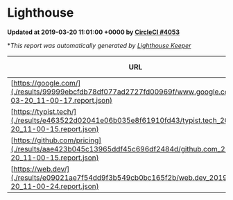 
# Lighthouse

**Updated at 2019-03-20 11:01:00 +0000 by [CircleCI #4053](https://circleci.com/gh/ItinerisLtd/lighthouse-keeper-example/4053)**

**This report was automatically generated by [Lighthouse Keeper](https://github.com/itinerisltd/lighthouse-keeper)*

| URL | Performance | Accessibility | Best Practices | SEO | PWA | Updated At |
| --- | --- | --- | --- | --- | --- | --- |
| [https://google.com/](./results/99999ebcfdb78df077ad2727fd00969f/www.google.com_2019-03-20_11-00-17.report.json) | 0.93 | 0.71 | 0.93 | 0.8 | 0.58 | 2019-03-20T11:00:17.755Z |
| [https://typist.tech/](./results/e463522d02041e06b035e8f61910fd43/typist.tech_2019-03-20_11-00-15.report.json) | 1 |  |  |  |  | 2019-03-20T11:00:15.563Z |
| [https://github.com/pricing](./results/aae423b045c13965ddf45c696df2484d/github.com_2019-03-20_11-00-15.report.json) | 0.87 | 0.89 | 0.93 | 0.9 | 0.58 | 2019-03-20T11:00:15.670Z |
| [https://web.dev/](./results/e09021ae7f54dd9f3b549cb0bc165f2b/web.dev_2019-03-20_11-00-24.report.json) | 0.97 | 0.93 | 1 | 0.96 | 1 | 2019-03-20T11:00:24.808Z |
